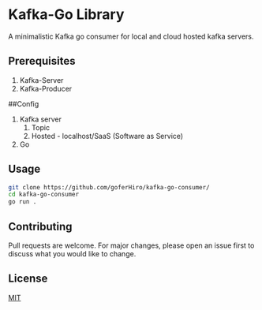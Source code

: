 # Kafka-Go Library


A minimalistic Kafka go consumer for  local and cloud hosted kafka servers.

## Prerequisites

1. Kafka-Server 
2. Kafka-Producer

##Config

1. Kafka server 
    1. Topic 
    2. Hosted - localhost/SaaS (Software as Service)
2. Go 

## Usage

```bash
git clone https://github.com/goferHiro/kafka-go-consumer/
cd kafka-go-consumer
go run .

```

## Contributing
Pull requests are welcome. For major changes, please open an issue first to discuss what you would like to change.

## License
[MIT](https://choosealicense.com/licenses/mit/)
